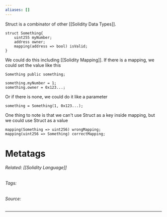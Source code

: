 ```yaml
---
aliases: []
---
```

Struct is a combinator of other [[Solidity Data Types]].
```solidity
struct Something{
	uint255 myNumber;
	address owner;
	mapping(address => bool) isValid;
}
```

We could do this including [[Solidity Mapping]]. If there is a mapping, we could set the value like this
```solidity
Something public something;

something.myNumber = 1;
something.owner = 0x123...;
```

Or if there is none, we could do it like a parameter
```solidity
something = Something(1, 0x123...);
```

One thing to note is that we can't use Struct as a key inside mapping, but we could use Struct as a value
```solidity
mapping(Something => uint256) wrongMapping;
mapping(uint256 => Something) correctMapping;
```


# Metatags
###### Related: [[Solidity Language]]
###### Tags: 
###### Source: 

---